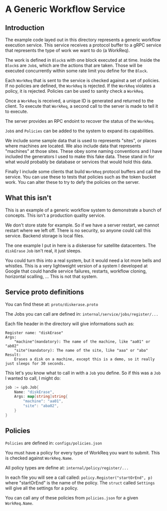 # A Generic Workflow Service

## Introduction

The example code layed out in this directory represents a generic workflow execution service. This service receives a protocol buffer to a gRPC service that represents the type of work we want to do (a WorkReq).

The work is defined in `Block`s with one block executed at at time. Inside the `Block`s are `Job`s, which are the actions that are taken. Those will be executed concurrently within some rate limit you define for the `Block`.

Each `WorkReq` that is sent to the service is checked against a set of policies. If no policies are defined, the `WorkReq` is rejected. If the `WorkReq` violates a policy, it is rejected. Policies can be used to sanity check a `WorkReq`.

Once a `WorkReq` is received, a unique ID is generated and returned to the client. To execute that `WorkReq`, a second call to the server is made to tell it to execute.

The server provides an RPC endoint to recover the status of the `WorkReq`.

`Job`s and `Policies` can be added to the system to expand its capabilities.

We include some sample data that is used to represents "sites", or places where machines are located.  We also include data that represents "machines" at those sites. These obey some naming conventions and I have included the generators I used to make this fake data.  These stand in for what would probably be database or services that would hold this data.

Finally I include some clients that build `WorkReq` protocol buffers and call the service. You can use these to tests that policies such as the token bucket work. You can alter these to try to defy the policies on the server.

## What this isn't

This is an example of a generic workflow system to demonstrate a bunch of concepts. This isn't a production quality service.

We don't store state for example. So if we have a server restart, we cannot restart where we left off.  There is no security, so anyone could call this service.  Backend storage is local files.

The one example I put in here is a diskerase for satellite datacenters. The `diskErase` `Job` isn't real, it just sleeps.  

You could turn this into a real system, but it would need a lot more bells and whistles.  This is a very lightweight version of a system I developed at Google that could handle service failures, restarts, workflow cloning, horizontal scalling, ... This is not that system.

## Service proto definitions

You can find these at: `proto/diskerase.proto`

The Jobs you can call are defined in: `internal/service/jobs/register/...`

Each file header in the directory will give informations such as:
```
Register name: "diskErase"
Args:
	"machine"(mandatory): The name of the machine, like "aa01" or "ab02"
	"site"(mandatory): The name of the site, like "aaa" or "aba"
Result:
	Erases a disk on a machine, except this is a demo, so it really just sleeps for 30 seconds.
```

This let's you know what to call in with a `Job` you define. So if this was a `Job` I wanted to call, I might do:

```go
job := &pb.Job{
	Name: "diskErase",
	Args: map[string]string{
		"machine": "aa01",
		"site": "aba02",
	}
}
```

## Policies

`Policies` are defined in: `configs/policies.json`

You must have a policy for every type of WorkReq you want to submit. This is checked against `WorkReq.Name`.

All policy types are define at: `internal/policy/register/...`

In each file you will see a call called: `policy.Register("startOrEnd", p)` where "startOrEnd" is the name of the policy. The `struct` called `Settings` will give all the settings for a policy.

You can call any of these policies from `policies.json` for a given `WorkReq.Name`.

